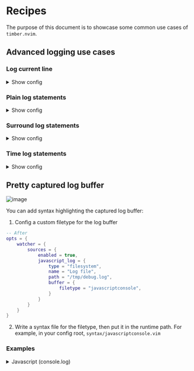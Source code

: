 # Recipes

The purpose of this document is to showcase some common use cases of `timber.nvim`.

## Advanced logging use cases

### Log current line

<details>
<summary>Show config</summary>

```lua
vim.keymap.set("n", "gll", function()
  return require("timber.actions").insert_log({ position = "below", operator = true }) .. "_"
end, {
  desc = "[G]o [L]og: Insert below log statements the current line",
  expr = true,
})
```

</details>

### Plain log statements

<details>
<summary>Show config</summary>

```lua
vim.keymap.set("n", "glo", function()
  require("timber.actions").insert_log({ template = "plain", position = "below" })
end, { desc = "[G]o [L]og: Insert a plain log statement below the current line" })

vim.keymap.set("n", "gl<S-o>", function()
  require("timber.actions").insert_log({ template = "plain", position = "above" })
end, { desc = "[G]o [L]og: Insert a plain log statement above the current line" })
```
</details>

### Surround log statements

<details>
<summary>Show config</summary>

```lua
vim.keymap.set("n", "gls", function()
  require("timber.actions").insert_log({
    templates = { before = "default", after = "default" },
    position = "surround",
  })
end, { desc = "[G]o [L]og [S]urround: Insert surround log statements below the current line" })
```

This will insert two log statements, one above and one below for the target at the cursor. This is useful in scenarios when functions mutate the variables and you want to track the changes:

```lua
-- "|" denotes the cursor position

-- Before
mutate_foo(fo|o)

-- After
print("foo", foo)
mutate_foo(fo|o)
print("foo", foo)
```
</details>

### Time log statements

<details>
<summary>Show config</summary>

```lua
require("timber").setup({
  log_templates = {
    time_start = {
      lua = [[local _start = os.time()]],
    },
    time_end = {
      lua = [[print("Elapsed time: " .. tostring(os.time() - _start) .. " seconds")]],
    },
  },
})

vim.keymap.set("n", "glt", function()
  require("timber.actions").insert_log({
    templates = { before = "time_start", after = "time_end" },
    position = "surround",
  })
end, {
  desc = "[G]o [L]og [T]ime: Insert a time log statement surround the cursor position",
})
```

This is useful when you want to measure execution time of a code segment.

```lua
-- "|" denotes the cursor position

-- Before
long_operation(fo|o)

-- After
local _start = os.time()
long_operation(fo|o)
print("Elapsed time: " .. tostring(os.time() - _start) .. " seconds")
```

</details>

## Pretty captured log buffer

![image](https://github.com/user-attachments/assets/e2ea2765-f43d-4ca2-91b5-a02d07f9a4ce)

You can add syntax highlighting the captured log buffer:

1. Config a custom filetype for the log buffer

```lua
-- After
opts = {
    watcher = {
        sources = {
            enabled = true,
            javascript_log = {
                type = "filesystem",
                name = "Log file",
                path = "/tmp/debug.log",
                buffer = {
                    filetype = "javascriptconsole",
                }
            }
        }
    }
}
```

2. Write a syntax file for the filetype, then put it in the runtime path. For example, in your config root, `syntax/javascriptconsole.vim`

### Examples

<details>
<summary>Javascript (console.log)</summary>

```vim
if exists("b:current_syntax")
  finish
endif

" Special patterns for console.log output
syntax match consoleLogFunction "\<\[Function.*\]\>" contained

syntax sync fromstart

" Special characters
syntax match consoleLogBrace "[{}[\]]" contained
syntax region consoleLogObject start="{" end="}" fold transparent contains=ALL

" Keywords
syntax keyword consoleLogBoolean true false
syntax keyword consoleLogKeyword null undefined NaN Infinity
syntax match consoleLogSpecial "\V\([Array]\|[Object]\|[Promise]\|[Function]\|[Reference]\|[Circular]\)"
syntax match consoleLogSpecial "\[Array(\d\+)\]"
syntax match consoleLogSpecial "Symbol(.\+)"

" Numbers
syntax match consoleLogNumber "\<\d\+\>"
syntax match consoleLogFloat "\<\d\+\.\d\+\>"

" Strings
syntax region consoleLogString start=/'/ end=/'/ skip=/\\'/ contains=@Spell

" Object keys
syntax match consoleLogObjectKey "\<\w\+\>:" contained contains=consoleLogColon
syntax match consoleLogColon ":" contained

" Define highlighting
highlight default link consoleLogBoolean Boolean
highlight default link consoleLogKeyword Keyword
highlight default link consoleLogSpecial Type
highlight default link consoleLogNumber Number
highlight default link consoleLogFloat Float
highlight default link consoleLogString String
highlight default link consoleLogObjectKey Identifier
highlight default link consoleLogColon Operator
highlight default link consoleLogBrace Delimiter
highlight default link consoleLogFunction Function

let b:current_syntax = "javascriptconsole"
```

</details>

